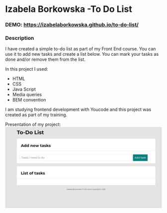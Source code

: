 # Izabela Borkowska -To Do List

### DEMO: https://izabelaborkowska.github.io/to-do-list/

### Description

I have created a simple to-do list as part of my Front End course.
You can use it to add new tasks and create a list below.
You can mark your tasks as done and/or remove them from the list.

In this project I used:

- HTML
- CSS
- Java Script
- Media queries
- BEM convention

I am studying frontend development with Youcode and this project was created as part of my training.

Presentation of my project:
![Sample](images/todolistgif.gif)
